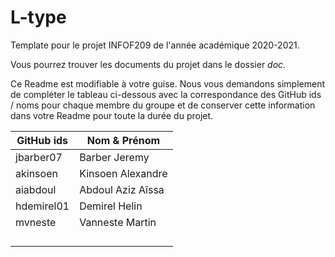 # L-type
Template pour le projet INFOF209 de l'année académique 2020-2021.

Vous pourrez trouver les documents du projet dans le dossier *doc*.

Ce Readme est modifiable à votre guise. Nous vous demandons simplement de compléter le tableau ci-dessous avec la correspondance des GitHub ids / noms pour chaque membre du groupe et de conserver cette information dans votre Readme pour toute la durée du projet.

| GitHub ids | Nom & Prénom      |
|------------|-------------------|
| jbarber07  | Barber Jeremy     |
| akinsoen   | Kinsoen Alexandre |
|  aiabdoul  | Abdoul Aziz Aîssa |
| hdemirel01 | Demirel Helin     |
|   mvneste  | Vanneste Martin   |
|            |                   |
|            |                   |
|            |                   |
|            |                   |
